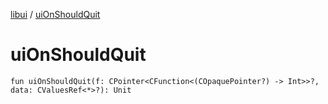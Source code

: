 [libui](index.md) / [uiOnShouldQuit](./ui-on-should-quit.md)

# uiOnShouldQuit

`fun uiOnShouldQuit(f: CPointer<CFunction<(COpaquePointer?) -> Int>>?, data: CValuesRef<*>?): Unit`